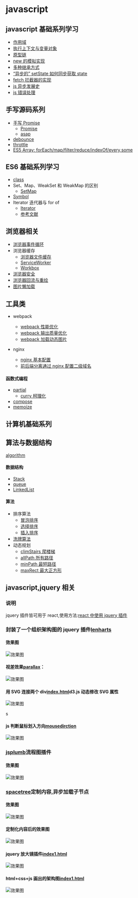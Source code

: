 # javascript

## javascript 基础系列学习

- [作用域](./interview/ES5/scope.md)
- [执行上下文与变量对象](./interview/ES5/execution-context.md)
- [原型链](./interview/prototype/prototype.md)
- [new 的模拟实现](./interview/ES5/new.md)
- [多种继承方式](./interview/prototype/extends.md)
- [“异步的” setState 如何同步获取 state](./interview/react-vue/setStateSync.md)
- [fetch 拦截器的实现](./interview/ES6/fetch.md)
- [js 异步发展史](./house/51youse/PPT-async.md)
- [js 错误处理](./interview/ES5/error.md)

## 手写源码系列

- [手写 Promise](./interview/function/promise.js)
  - [Promise](https://github.com/then/promise)
  - [asap](https://github.com/kriskowal/asap)
- [debounce](./interview/debounce.md)
- [throttle](./interview/debounce.md)
- [ES5 Array: forEach/map/filter/reduce/indexOf/every,some](./interview/ES5/array.md)

## ES6 基础系列学习

- [class](./interview/ES6/class.md)
- Set、Map、WeakSet 和 WeakMap 的区别
  - [SetMap](./interview/ES6/SetMap.md)
- [Symbol](./interview/ES6/Symbol.md)
- Iterator 迭代器与 for of
  - [Iterator](./interview/ES6/Iterator.md)
  - [参考文献](https://github.com/mqyqingfeng/Blog/issues/90)

## 浏览器相关

- [浏览器事件循环](./house/51youse/PPT-broswer.md)
- 浏览器缓存
  - [浏览器文件缓存](./interview/browser/cache.md)
  - [ServiceWorker](./interview/browser/ServiceWorker.md)
  - [Workbox](./interview/browser/Workbox.md)
- [浏览器安全](./interview/browser/XSS.md)
- [浏览器回流与重绘](./interview/browser/repaint.md)
- [图片懒加载](./interview/browser/img-lazy.md)

## 工具类

- webpack

  - [webpack 性能优化](./webpack/optimization.md)
  - [webpack 输出质量优化](./webpack/output-optimization.md)
  - [webpack 加载动态图片](./webpack/dynamic-import-image.md)

- nginx
  - [nginx 基本配置](./tools/nginx/study.md)
  - [前后端分离通过 nginx 配置二级域名](./tools/nginx/secondary.md)

#### 函数式编程

- [partial](./interview/functional/partial.md)
  - [curry 柯理化](./interview/functional/curry.md)
- [compose](./interview/functional/compose.md)
- [memoize](./interview/functional/memoize.md)

## 计算机基础系列

<!-- #### 计算机网络
- [概述](./interview/computer/network.md)
- [数据交换](./interview/computer/network/exchange.md)
- [网络性能](./interview/computer/network/performance.md)
- 计算机网络体系结构
  - [OSI](./interview/computer/network/OSI.md)
  - [TCP-IP](./interview/computer/network/TCP-IP.md)
- [应用层:Web/Email/DNS](./interview/computer/network/appliction.md)
- [传输层](./interview/computer/network/transport.md)
-->

## 算法与数据结构

[algorithm](./interview/algorithm/README.md)

#### 数据结构

- [Stack](./interview/algorithm/structer/stack.md)
- [queue](./interview/algorithm/structer/queue.md)
- [LinkedList](./interview/algorithm/structer/LinkedList.md)
<!-- - [tree](./interview/algorithm/structer/tree.md)
- [graph](./interview/algorithm/structer/graph.md) -->

#### 算法

<!-- ![排序算法](./image/sort.webp) -->
- 排序算法
  - [冒泡排序](./interview/algorithm/sort/bubble-sort.js)
  - [选择排序](./interview/algorithm/sort/selection-sort.js)
  - [插入排序](./interview/algorithm/sort/insert-sort.js)
- [洗牌算法](./interview/algorithm/shuffle/shuffle1.js)
- 动态规划
  - [climStairs 爬楼梯](./interview/algorithm/dynamic/climStairs.js)
  - [allPath 所有路径](./interview/algorithm/dynamic/allPath.js)
  - [minPath 最短路径](./interview/algorithm/dynamic/minPath.js)
  - [maxRect 最大正方形](./interview/algorithm/yiti/maxRect.js)



## javascript,jquery 相关

<!-- 说明 -->

### 说明

jquery 插件皆可用于 react,使用方法:[react 中使用 jquery 插件](https://github.com/liubin915249126/react-study/tree/master/jquery%20in%20react)

<!--lencharts-->

### 封装了一个组织架构图的 jquery 插件[lenharts](https://github.com/liubin915249126/javascript/tree/master/lencharts)

#### 效果图

![效果图](https://github.com/liubin915249126/javascript/blob/master/lencharts/image/lenchart.gif)

<!--视差效果-->

#### 视差效果[parallax](https://github.com/liubin915249126/javascript/blob/master/Parallax/index.html)：

![效果图](https://github.com/liubin915249126/javascript/blob/master/Parallax/img/parallax.gif)

#### 用 SVG 连接两个 div[index.html](https://github.com/liubin915249126/javascript/blob/master/SVG/index.html)d3.js 动态修改 SVG 属性

![效果图](https://github.com/liubin915249126/javascript/blob/master/SVG/image/svgDrag.gif)

<!--判断鼠标划入方向-->
s
#### js 判断鼠标划入方向[mousedirction](https://github.com/liubin915249126/javascript/blob/master/js-plugin/mouseDirction.html)

![效果图](https://github.com/liubin915249126/javascript/blob/master/image/dirction.gif)

<!-- jsplumb -->

### [jsplumb](https://github.com/liubin915249126/javascript/tree/master/jsplumb)流程图插件

#### 效果图

![效果图](https://github.com/liubin915249126/javascript/blob/master/jsplumb/image/index.gif)

<!-- spacetree -->

### [spacetree](https://github.com/liubin915249126/javascript/tree/master/spacetree)定制内容,异步加载子节点

#### 效果图

![效果图](https://github.com/liubin915249126/javascript/blob/master/spacetree/image/spacetree1.gif)

#### 定制化内容后的效果图

![效果图](https://github.com/liubin915249126/javascript/blob/master/spacetree/image/spacetree.gif)

#### jquery 放大镜插件[index1.html](https://github.com/liubin915249126/javascript/blob/master/imagezoom/index1.html)

![效果图](https://github.com/liubin915249126/javascript/blob/master/imagezoom/image/imagezoom.gif)

#### html+css+js 画出的架构图[index1.html](https://github.com/liubin915249126/javascript/blob/master/lencharts/examples/index1.html)

![效果图](https://github.com/liubin915249126/javascript/blob/master/lencharts/image/%E7%89%B9%E5%8C%BA%E5%BB%BA%E5%8F%91.png)
